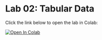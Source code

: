 # Lab 02: Tabular Data

Click the link below to open the lab in Colab:

[![Open In Colab](https://colab.research.google.com/assets/colab-badge.svg)](https://colab.research.google.com/github/nmattei/cmps3160/blob/master/_labs/Lab02/Lab02.ipynb)

